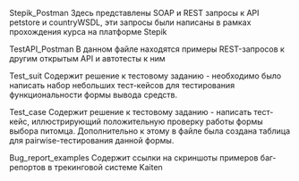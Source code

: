 Stepik_Postman
  Здесь представлены SOAP и REST запросы к API petstore и countryWSDL, эти запросы были написаны в рамках прохождения курса 
  на платформе Stepik

TestAPI_Postman
  В данном файле находятся примеры REST-запросов к другим открытым API и автотесты к ним

Test_suit
  Содержит решение к тестовому заданию - необходимо было написать набор небольших тест-кейсов для тестирования
  функциональности формы вывода средств.

Test_case
  Содержит решение к тестовому заданию - написать тест-кейс, иллюстрирующий положительную проверку работы формы
  выбора питомца. Дополнительно к этому в файле была создана таблица для pairwise-тестирования данной формы.

Bug_report_examples
  Содержит ссылки на скриншоты примеров баг-репортов в трекинговой системе Kaiten

